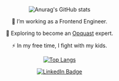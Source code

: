 <!--
**Ichtuus/Ichtuus** is a ✨ _special_ ✨ repository because its `README.md` (this file) appears on your GitHub profile.
- 🔭 I’m currently working on ...
- 🌱 I’m currently learning ...
- 👯 I’m looking to collaborate on ...
- 🤔 I’m looking for help with ...
- 💬 Ask me about ...
- 📫 How to reach me: ...
- 😄 Pronouns: ...
- ⚡ Fun fact: ...
-->

<div align="center">
  
  ![Anurag's GitHub stats](https://github-readme-stats.vercel.app/api?username=Ichtuus&show_icons=true&theme=tokyonight)
    
  :telescope: I’m working as a Frontend Engineer.

  :seedling: Exploring to become an [Opquast]([url](https://www.opquast.com/certification/)) expert.

  :zap: In my free time, I fight with my kids.
    
  [![Top Langs](https://github-readme-stats.vercel.app/api/top-langs/?username=Ichtuus&layout=compact&theme=tokyonight)](https://github.com/anuraghazra/github-readme-stats)

<a href="https://www.linkedin.com/in/nicolas-d-5b6708162">
  <img src="https://img.shields.io/badge/LinkedIn-blue?style=for-the-badge&logo=linkedin&logoColor=white" alt="LinkedIn Badge"/>
</a>
  
</div>
